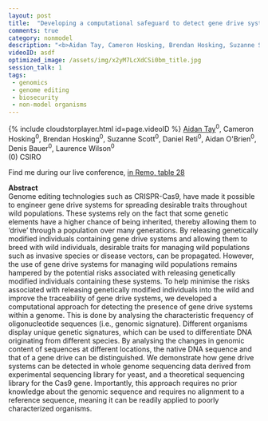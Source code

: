 ```yaml
---
layout: post
title:  "Developing a computational safeguard to detect gene drive systems in wild populations"
comments: true
category: nonmodel
description: "<b>Aidan Tay, Cameron Hosking, Brendan Hosking, Suzanne Scott, Daniel Reti, Aidan O'Brien, Denis Bauer, Laurence Wilson</b><br/>Genome editing technologies such as CRISPR-Cas9, h..."
videoID: asdf
optimized_image: /assets/img/x2yM7LcXdCSi0bm_title.jpg
session_talk: 1
tags:
 - genomics
 - genome editing
 - biosecurity
 - non-model organisms
---
```

{% include cloudstorplayer.html id=page.videoID %}
<u>Aidan Tay</u><sup>0</sup>, Cameron Hosking<sup>0</sup>, Brendan Hosking<sup>0</sup>, Suzanne Scott<sup>0</sup>, Daniel Reti<sup>0</sup>, Aidan O'Brien<sup>0</sup>, Denis Bauer<sup>0</sup>, Laurence Wilson<sup>0</sup><br/>
\(0\) CSIRO

Find me during our live conference, [in Remo, table 28](https://remo.co)

<b>Abstract</b><br/>
Genome editing technologies such as CRISPR-Cas9, have made it possible to engineer gene drive systems for spreading desirable traits throughout wild populations. These systems rely on the fact that some genetic elements have a higher chance of being inherited, thereby allowing them to ‘drive’ through a population over many generations. By releasing genetically modified individuals containing gene drive systems and allowing them to breed with wild individuals, desirable traits for managing wild populations such as invasive species or disease vectors, can be propagated. However, the use of gene drive systems for managing wild populations remains hampered by the potential risks associated with releasing genetically modified individuals containing these systems. To help minimise the risks associated with releasing genetically modified individuals into the wild and improve the traceability of gene drive systems, we developed a computational approach for detecting the presence of gene drive systems within a genome. This is done by analysing the characteristic frequency of oligonucleotide sequences \(i.e., genomic signature\). Different organisms display unique genetic signatures, which can be used to differentiate DNA originating from different species. By analysing the changes in genomic content of sequences at different locations, the native DNA sequence and that of a gene drive can be distinguished. We demonstrate how gene drive systems can be detected in whole genome sequencing data derived from experimental sequencing library for yeast, and a theoretical sequencing library for the Cas9 gene. Importantly, this approach requires no prior knowledge about the genomic sequence and requires no alignment to a reference sequence, meaning it can be readily applied to poorly characterized organisms.
